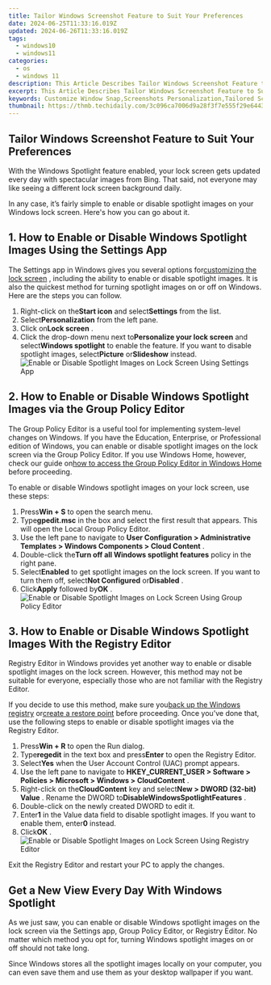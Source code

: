 ```yaml
---
title: Tailor Windows Screenshot Feature to Suit Your Preferences
date: 2024-06-25T11:33:16.019Z
updated: 2024-06-26T11:33:16.019Z
tags:
  - windows10
  - windows11
categories:
  - os
  - windows 11
description: This Article Describes Tailor Windows Screenshot Feature to Suit Your Preferences
excerpt: This Article Describes Tailor Windows Screenshot Feature to Suit Your Preferences
keywords: Customize Window Snap,Screenshots Personalization,Tailored Screen Capture,Adjust Snapshot Views,Screenshot Settings Tuning,Window Shot Precision,Adaptive Image Capture
thumbnail: https://thmb.techidaily.com/3c096ca7006d9a28f3f7e555f29e64435eb73c0052911cf681dfac2286fbe4f4.jpg
---
```


## Tailor Windows Screenshot Feature to Suit Your Preferences

 With the Windows Spotlight feature enabled, your lock screen gets updated every day with spectacular images from Bing. That said, not everyone may like seeing a different lock screen background daily.

 In any case, it’s fairly simple to enable or disable spotlight images on your Windows lock screen. Here's how you can go about it.

## 1\. How to Enable or Disable Windows Spotlight Images Using the Settings App

 The Settings app in Windows gives you several options for[customizing the lock screen](https://www.makeuseof.com/windows-11-customize-lock-screen/) , including the ability to enable or disable spotlight images. It is also the quickest method for turning spotlight images on or off on Windows. Here are the steps you can follow.

1. Right-click on the**Start icon** and select**Settings** from the list.
2. Select**Personalization** from the left pane.
3. Click on**Lock screen** .
4. Click the drop-down menu next to**Personalize your lock screen** and select**Windows spotlight** to enable the feature. If you want to disable spotlight images, select**Picture** or**Slideshow** instead.  
![Enable or Disable Spotlight Images on Lock Screen Using Settings App](https://static1.makeuseofimages.com/wordpress/wp-content/uploads/2023/04/enable-or-disable-spotlight-images-on-lock-screen-using-settings-app.jpg)

## 2\. How to Enable or Disable Windows Spotlight Images via the Group Policy Editor

 The Group Policy Editor is a useful tool for implementing system-level changes on Windows. If you have the Education, Enterprise, or Professional edition of Windows, you can enable or disable spotlight images on the lock screen via the Group Policy Editor. If you use Windows Home, however, check our guide on[how to access the Group Policy Editor in Windows Home](https://www.makeuseof.com/tag/access-group-policy-editor-even-windows-home-settings-try/) before proceeding.

 To enable or disable Windows spotlight images on your lock screen, use these steps:

1. Press**Win + S** to open the search menu.
2. Type**gpedit.msc** in the box and select the first result that appears. This will open the Local Group Policy Editor.
3. Use the left pane to navigate to **User Configuration > Administrative Templates > Windows Components > Cloud Content** .
4. Double-click the**Turn off all Windows spotlight features** policy in the right pane.
5. Select**Enabled** to get spotlight images on the lock screen. If you want to turn them off, select**Not Configured** or**Disabled** .
6. Click**Apply** followed by**OK** .  
![Enable or Disable Spotlight Images on Lock Screen Using Group Policy Editor](https://static1.makeuseofimages.com/wordpress/wp-content/uploads/2023/04/enable-or-disable-spotlight-images-on-lock-screen-using-group-policy-editor.jpg)

## 3\. How to Enable or Disable Windows Spotlight Images With the Registry Editor

 Registry Editor in Windows provides yet another way to enable or disable spotlight images on the lock screen. However, this method may not be suitable for everyone, especially those who are not familiar with the Registry Editor.

 If you decide to use this method, make sure you[back up the Windows registry](https://www.makeuseof.com/tag/backup-restore-windows-registry/) or[create a restore point](https://www.makeuseof.com/windows-11-create-restore-point/) before proceeding. Once you’ve done that, use the following steps to enable or disable spotlight images via the Registry Editor.

1. Press**Win + R** to open the Run dialog.
2. Type**regedit** in the text box and press**Enter** to open the Registry Editor.
3. Select**Yes** when the User Account Control (UAC) prompt appears.
4. Use the left pane to navigate to **HKEY\_CURRENT\_USER > Software > Policies > Microsoft > Windows > CloudContent** .
5. Right-click on the**CloudContent** key and select**New > DWORD (32-bit) Value** . Rename the DWORD to**DisableWindowsSpotlightFeatures** .
6. Double-click on the newly created DWORD to edit it.
7. Enter**1** in the Value data field to disable spotlight images. If you want to enable them, enter**0** instead.
8. Click**OK** .  
![Enable or Disable Spotlight Images on Lock Screen Using Registry Editor](https://static1.makeuseofimages.com/wordpress/wp-content/uploads/2023/04/enable-or-disable-spotlight-images-on-lock-screen-using-registry-editor.jpg)

Exit the Registry Editor and restart your PC to apply the changes.

## Get a New View Every Day With Windows Spotlight

 As we just saw, you can enable or disable Windows spotlight images on the lock screen via the Settings app, Group Policy Editor, or Registry Editor. No matter which method you opt for, turning Windows spotlight images on or off should not take long.

 Since Windows stores all the spotlight images locally on your computer, you can even save them and use them as your desktop wallpaper if you want.


<ins class="adsbygoogle"
     style="display:block"
     data-ad-format="autorelaxed"
     data-ad-client="ca-pub-7571918770474297"
     data-ad-slot="1223367746"></ins>



<ins class="adsbygoogle"
     style="display:block"
     data-ad-client="ca-pub-7571918770474297"
     data-ad-slot="8358498916"
     data-ad-format="auto"
     data-full-width-responsive="true"></ins>


